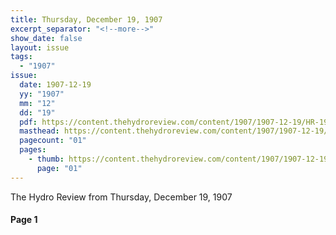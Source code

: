 ```yaml
---
title: Thursday, December 19, 1907
excerpt_separator: "<!--more-->"
show_date: false
layout: issue
tags:
  - "1907"
issue:
  date: 1907-12-19
  yy: "1907"
  mm: "12"
  dd: "19"
  pdf: https://content.thehydroreview.com/content/1907/1907-12-19/HR-1907-12-19.pdf
  masthead: https://content.thehydroreview.com/content/1907/1907-12-19/masthead/HR-1907-12-19.jpg
  pagecount: "01"
  pages:
    - thumb: https://content.thehydroreview.com/content/1907/1907-12-19/thumbnails/HR-1907-12-19-01.jpg
      page: "01"
---
```


The Hydro Review from Thursday, December 19, 1907

<!--more-->

<h4>Page 1</h4>

